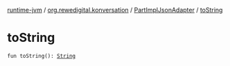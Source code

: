[runtime-jvm](../../index.md) / [org.rewedigital.konversation](../index.md) / [PartImplJsonAdapter](index.md) / [toString](./to-string.md)

# toString

`fun toString(): `[`String`](https://kotlinlang.org/api/latest/jvm/stdlib/kotlin/-string/index.html)